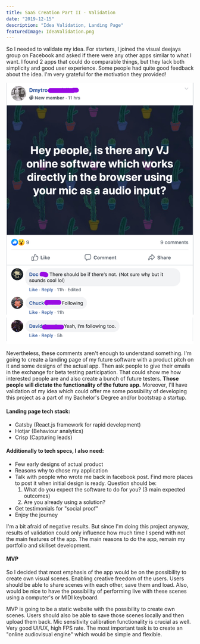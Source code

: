 ```yaml
---
title: SaaS Creation Part II - Validation
date: "2019-12-15"
description: "Idea Validation, Landing Page"
featuredImage: IdeaValidation.png
---
```


So I needed to validate my idea. For starters, I joined the visual deejays group on Facebook and asked if there were any other apps similar to what I want. I found 2 apps that could do comparable things, but they lack both simplicity and good user experience.
Some people had quite good feedback about the idea. I'm very grateful for the motivation they provided!

![Hopper The Rabbit](../../assets/IdeaValidation.png)

Nevertheless, these comments aren't enough to understand something. I'm going to create a landing page of my future software with a product pitch on it and some designs of the actual app. Then ask people to give their emails in the exchange for beta testing participation. That could show me how interested people are and also create a bunch of future testers. **Those people will dictate the functionality of the future app.** Moreover, I'll have validation of my idea which could offer me some possibility of developing this project as a part of my Bachelor's Degree and/or bootstrap a startup.

#### Landing page tech stack:

- Gatsby (React.js framework for rapid development)
- Hotjar (Behaviour analytics)
- Crisp (Capturing leads)

#### Additionally to tech specs, I also need:

- Few early designs of actual product
- Reasons why to chose my application
- Talk with people who wrote me back in facebook post. Find more places to post it when initial design is ready. Question should be:
  1. What do you expect the software to do for you? (3 main expected outcomes)
  2. Are you already using a solution?
- Get testimonials for "social proof"
- Enjoy the journey

I'm a bit afraid of negative results. But since I'm doing this project anyway, results of validation could only influence how much time I spend with not the main features of the app. The main reasons to do the app, remain my portfolio and skillset development.

#### MVP

So I decided that most emphasis of the app would be on the possibility to create own visual scenes. Enabling creative freedom of the users. Users should be able to share scenes with each other, save them and load. Also, would be nice to have the possibility of performing live with these scenes using a computer's or MIDI keyboard.

MVP is going to be a static website with the possibility to create own scenes. Users should also be able to save those scenes locally and then upload them back. Mic sensitivity calibration functionality is crucial as well. Very good UI/UX, high FPS rate. The most important task is to create an "online audiovisual engine" which would be simple and flexible.
